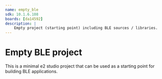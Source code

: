 ```yaml
---
name: empty_ble
sdk: 10.1.6.108
boards: [da14592]
description: |
    Empty project (starting point) including BLE sources / libraries.
---
```


# Empty BLE project

This is a minimal e2 studio project that can be used as a starting point for building BLE applications.

